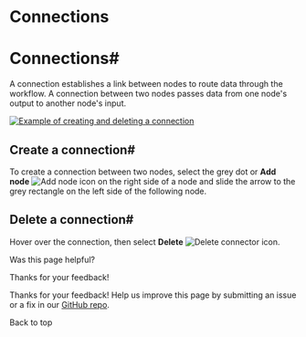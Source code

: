 # Connections

[ ](https://github.com/n8n-io/n8n-docs/edit/main/docs/workflows/components/connections.md "Edit this page")

# Connections#

A connection establishes a link between nodes to route data through the workflow. A connection between two nodes passes data from one node's output to another node's input.

[![Example of creating and deleting a connection](../../../_images/workflows/components/connections/example.gif)](https://docs.n8n.io/_images/workflows/components/connections/example.gif)

## Create a connection#

To create a connection between two nodes, select the grey dot or **Add node** ![Add node icon](../../../_images/try-it-out/add-node-small.png) on the right side of a node and slide the arrow to the grey rectangle on the left side of the following node.

## Delete a connection#

Hover over the connection, then select **Delete** ![Delete connector icon](../../../_images/common-icons/delete-connector.png).

Was this page helpful? 

Thanks for your feedback! 

Thanks for your feedback! Help us improve this page by submitting an issue or a fix in our [GitHub repo](https://github.com/n8n-io/n8n-docs). 

Back to top 
